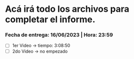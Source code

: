 # Acá irá todo los archivos para completar el informe.

### Fecha de entrega: 16/06/2023 | Hora: 23:59

* [ ] 1er Video -> tiempo: 3:08:50
* [ ] 2do Video -> no empezado

